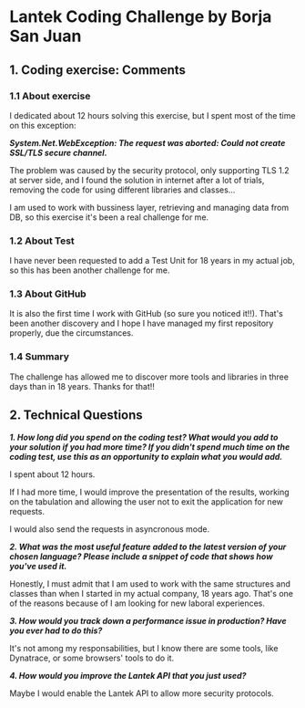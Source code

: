 # Lantek Coding Challenge by Borja San Juan


## 1. Coding exercise: Comments

### 1.1 About exercise

I dedicated about 12 hours solving this exercise, but I spent most of the time on this exception: 

**_System.Net.WebException: The request was aborted: Could not create SSL/TLS secure channel._**

The problem was caused by the security protocol, only supporting TLS 1.2 at server side, and I found the solution in internet after a lot of trials, removing the code for using different libraries and classes...

I am used to work with bussiness layer, retrieving and managing data from DB, so this exercise it's been a real challenge for me.

### 1.2 About Test

I have never been requested to add a Test Unit for 18 years in my actual job, so this has been another challenge for me. 

### 1.3 About GitHub

It is also the first time I work with GitHub (so sure you noticed it!!). That's been another discovery and I hope I have managed my first repository properly, due the circumstances.

### 1.4 Summary

The challenge has allowed me to discover more tools and libraries in three days than in 18 years. Thanks for that!! 


## 2. Technical Questions

**_1. How long did you spend on the coding test? What would you add to your solution if you had more time? If you didn't spend much time on the coding test, use this as an opportunity to explain what you would add._**
   
   I spent about 12 hours.
   
   If I had more time, I would improve the presentation of the results, working on the tabulation and allowing the user not to exit the application for new requests.
   
   I would also send the requests in asyncronous mode.
   
**_2. What was the most useful feature added to the latest version of your chosen language? Please include a snippet of code that shows how you've used it._**

   Honestly, I must admit that I am used to work with the same structures and classes than when I started in my actual company, 18 years ago. That's one of the reasons because of I am looking for new laboral experiences.
   
**_3. How would you track down a performance issue in production? Have you ever had to do this?_**

   It's not among my responsabilities, but I know there are some tools, like Dynatrace, or some browsers' tools to do it.
   
**_4. How would you improve the Lantek API that you just used?_**

   Maybe I would enable the Lantek API to allow more security protocols.
